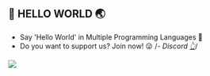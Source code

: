 ## 💪 HELLO WORLD 🌏

- Say 'Hello World' in Multiple Programming Languages 🛬
- Do you want to support us? Join now! 😜
/*- Discord <a href="https://discord.gg/fuejznDZFq">👆</a>*/

<img src="https://c4.wallpaperflare.com/wallpaper/186/119/589/8-bit-hello-world-minimalism-wallpaper-preview.jpg" with="100%">
